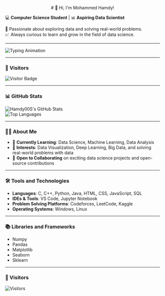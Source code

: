 <div align="center">
  # 👋 Hi, I'm Mohammed Hamdy!  
</div>

💻 **Computer Science Student** | 📊 **Aspiring Data Scientist**  

🌟 Passionate about exploring data and solving real-world problems.  
📈 Always curious to learn and grow in the field of data science.  

---

![Typing Animation](https://readme-typing-svg.herokuapp.com?font=Fira+Code&size=24&duration=3000&pause=500&color=FF5733&center=true&vCenter=true&width=500&lines=I+Love+Data+Science)

---

### 🧮 Visitors  
![Visitor Badge](https://visitor-badge.laobi.icu/badge?page_id=Hamdy005.Hamdy005)
  
---

### 📊 GitHub Stats  
![Hamdy005's GitHub Stats](https://github-readme-stats.vercel.app/api?username=Hamdy005&show_icons=true&theme=radical)  
![Top Languages](https://github-readme-stats.vercel.app/api/top-langs/?username=Hamdy005&layout=compact&theme=radical)

---

### 🧑‍💻 About Me  
- 💼 **Currently Learning**: Data Science, Machine Learning, Data Analysis  
- 🚀 **Interests**: Data Visualization, Deep Learning, Big Data, and solving real-world problems with data  
- 🌱 **Open to Collaborating** on exciting data science projects and open-source contributions  

---

### 🛠 Tools and Technologies  
- **Languages**: C, C++, Python, Java, HTML, CSS, JavaScript, SQL  
- **IDEs & Tools**: VS Code, Jupyter Notebook  
- **Problem Solving Platforms**: Codeforces, LeetCode, Kaggle  
- **Operating Systems**: Windows, Linux  

---

### 📚 Libraries and Frameworks  
- Numpy  
- Pandas  
- Matplotlib  
- Seaborn  
- Sklearn  

---

### 🧮 Visitors  
![Visitors](https://visitor-badge.laobi.icu/badge?page_id=Hamdy005.Hamdy005)
